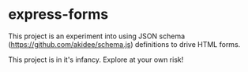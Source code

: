 # express-forms

This project is an experiment into using JSON schema (https://github.com/akidee/schema.js) definitions to drive HTML forms.

This project is in it's infancy. Explore at your own risk!